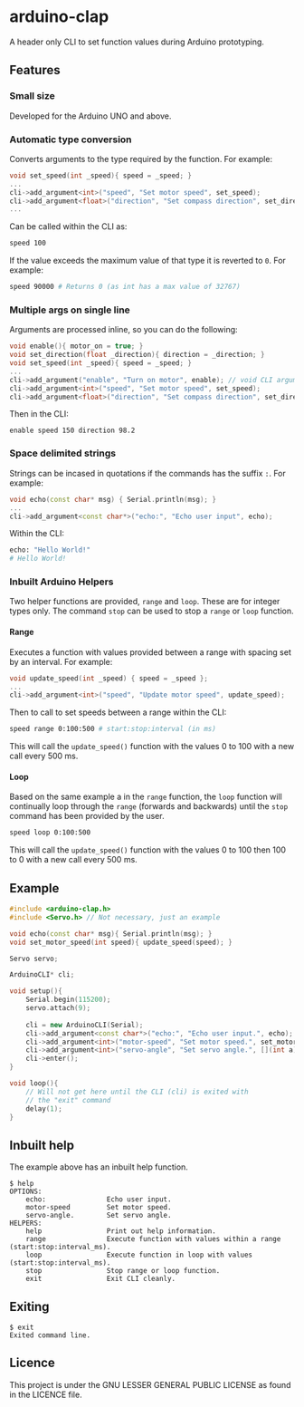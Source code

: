 # arduino-clap

A header only CLI to set function values during Arduino prototyping.

## Features

### Small size
Developed for the Arduino UNO and above.

### Automatic type conversion
Converts arguments to the type required by the function. For example:
```c++
void set_speed(int _speed){ speed = _speed; }
...
cli->add_argument<int>("speed", "Set motor speed", set_speed);
cli->add_argument<float>("direction", "Set compass direction", set_direction);
...
```
Can be called within the CLI as:
```bash
speed 100
```
If the value exceeds the maximum value of that type it is reverted to `0`. For example:
```bash
speed 90000 # Returns 0 (as int has a max value of 32767)
```

### Multiple args on single line
Arguments are processed inline, so you can do the following:
```c++
void enable(){ motor_on = true; }
void set_direction(float _direction){ direction = _direction; }
void set_speed(int _speed){ speed = _speed; }
...
cli->add_argument("enable", "Turn on motor", enable); // void CLI argument (accepts no value)
cli->add_argument<int>("speed", "Set motor speed", set_speed);
cli->add_argument<float>("direction", "Set compass direction", set_direction);
```
Then in the CLI:
```
enable speed 150 direction 98.2
```

### Space delimited strings
Strings can be incased in quotations if the commands has the suffix `:`. For example:
```c++
void echo(const char* msg) { Serial.println(msg); }
...
cli->add_argument<const char*>("echo:", "Echo user input", echo);
```
Within the CLI:
```bash
echo: "Hello World!"
# Hello World!
```

### Inbuilt Arduino Helpers
Two helper functions are provided, `range` and `loop`. These are for integer types only. The command `stop` can be used to stop a `range` or `loop` function.
#### Range
Executes a function with values provided between a range with spacing set by an interval. For example:
```c++
void update_speed(int _speed) { speed = _speed };
...
cli->add_argument<int>("speed", "Update motor speed", update_speed);
```
Then to call to set speeds between a range within the CLI:
```bash
speed range 0:100:500 # start:stop:interval (in ms)
```
This will call the `update_speed()` function with the values 0 to 100 with a new call every 500 ms.

#### Loop
Based on the same example a in the `range` function, the `loop` function will continually loop through the `range` (forwards and backwards) until the `stop` command has been provided by the user.
```bash
speed loop 0:100:500
```
This will call the `update_speed()` function with the values 0 to 100 then 100 to 0 with a new call every 500 ms.

## Example
```c++
#include <arduino-clap.h>
#include <Servo.h> // Not necessary, just an example

void echo(const char* msg){ Serial.println(msg); }
void set_motor_speed(int speed){ update_speed(speed); }

Servo servo;

ArduinoCLI* cli;

void setup(){
    Serial.begin(115200);
    servo.attach(9);
   
    cli = new ArduinoCLI(Serial);
    cli->add_argument<const char*>("echo:", "Echo user input.", echo);
    cli->add_argument<int>("motor-speed", "Set motor speed.", set_motor_speed);
    cli->add_argument<int>("servo-angle", "Set servo angle.", [](int a){ servo.write(a); }); // Non-static
    cli->enter();
}

void loop(){
    // Will not get here until the CLI (cli) is exited with 
    // the "exit" command
    delay(1);
}
```

## Inbuilt help
The example above has an inbuilt help function.

```
$ help
OPTIONS:
	echo:               Echo user input.                                                 
	motor-speed         Set motor speed.
	servo-angle.        Set servo angle.
HELPERS:
	help                Print out help information.                                                   
	range               Execute function with values within a range (start:stop:interval_ms).         
	loop                Execute function in loop with values (start:stop:interval_ms).                
	stop                Stop range or loop function.                                                  
	exit                Exit CLI cleanly.                                                             
```

## Exiting
```
$ exit
Exited command line.
```

## Licence 
This project is under the GNU LESSER GENERAL PUBLIC LICENSE as found in the LICENCE file.
